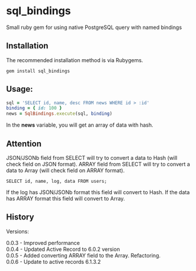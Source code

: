# sql_bindings
Small ruby gem for using native PostgreSQL query with named bindings

## Installation

The recommended installation method is via Rubygems.
```
gem install sql_bindings
```

## Usage:
```ruby
sql = 'SELECT id, name, desc FROM news WHERE id > :id'
binding = { id: 100 }
news = SqlBindings.execute(sql, binding)
```

In the **news** variable, you will get an array of data with hash.

## Attention
JSON/JSONb field from SELECT will try to convert a data to Hash (will check field on JSON format). 
ARRAY field from SELECT will try to convert a data to Array (will check field on ARRAY format).
```
SELECT id, name, log, data FROM users; 
```
If the log has JSON/JSONb format this field will convert to Hash.
If the data has ARRAY format this field will convert to Array.

## History
Versions:

0.0.3 - Improved performance  
0.0.4 - Updated Active Record to 6.0.2 version  
0.0.5 - Added converting ARRAY field to the Array. Refactoring.  
0.0.6 - Update to active records 6.1.3.2  
